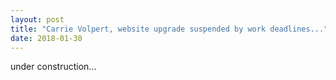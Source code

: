 ```yaml
---
layout: post
title: "Carrie Volpert, website upgrade suspended by work deadlines..."
date: 2018-01-30
---
```


under construction...
